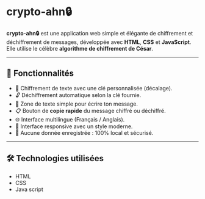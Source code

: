# crypto-ahn🔒

**crypto-ahn🔒** est une application web simple et élégante de chiffrement et déchiffrement de messages, développée avec **HTML**, **CSS** et **JavaScript**. Elle utilise le célèbre **algorithme de chiffrement de César**.

---

## 📌 Fonctionnalités

- 🧠 Chiffrement de texte avec une clé personnalisée (décalage).
- 🔓 Déchiffrement automatique selon la clé fournie.
- 📝 Zone de texte simple pour écrire ton message.
- 📋 Bouton de **copie rapide** du message chiffré ou déchiffré.
- 🌐 Interface multilingue (Français / Anglais).
- 🎨 Interface responsive avec un style moderne.
- 🔐 Aucune donnée enregistrée : 100% local et sécurisé.

---

## 🛠️ Technologies utilisées

- HTML
- CSS
- Java script 
